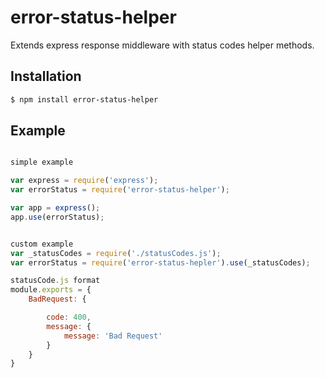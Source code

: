 # error-status-helper
Extends express response middleware with status codes helper methods.


Installation
------------
``` bash
$ npm install error-status-helper
```


Example
-------

``` javascript

simple example

var express = require('express');
var errorStatus = require('error-status-helper');

var app = express();
app.use(errorStatus);


custom example
var _statusCodes = require('./statusCodes.js');
var errorStatus = require('error-status-hepler').use(_statusCodes);

statusCode.js format
module.exports = {
    BadRequest: {

        code: 400,
        message: {
            message: 'Bad Request'
        }
    }
}

```
